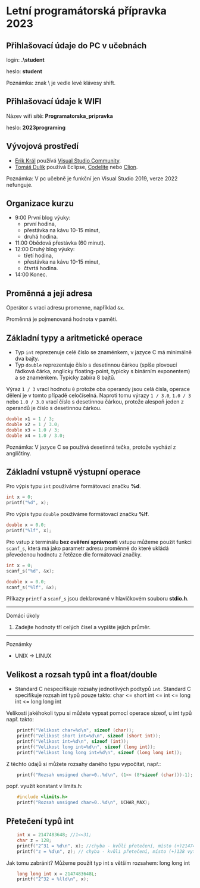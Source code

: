 # Letní programátorská přípravka 2023

## Přihlašovací údaje do PC v učebnách

login: **.\student**

heslo: **student**

Poznámka: znak \ je vedle levé klávesy shift.

## Přihlašovací údaje k WIFI

Název wifi sítě: **Programatorska_pripravka**

heslo: **2023programing**

## Vývojová prostředí

- [Erik Král](https://fai.utb.cz/contacts/ing-et-ing-erik-kral-ph-d/) používá [Visual Studio Community](https://visualstudio.microsoft.com/vs/community/).
- [Tomáš Dulík](https://fai.utb.cz/contacts/ing-tomas-dulik-ph-d/) používá Eclipse, [Codelite](https://codelite.org/) nebo [Clion](https://www.jetbrains.com/clion/).

Poznámka: V pc učebně je funkční jen Visual Studio 2019, verze 2022 nefunguje.

## Organizace kurzu

- 9:00 První blog výuky:
	- první hodina,
	- přestávka na kávu 10-15 minut,
	- druhá hodina.
- 11:00 Obědová přestávka (60 minut).
- 12:00 Druhý blog výuky:
	- třetí hodina,
	- přestávka na kávu 10-15 minut,
	- čtvrtá hodina.
- 14:00 Konec.

## Proměnná a její adresa

Operátor ```&```  vraci adresu promenne, například ```&x```.

Proměnná je pojmenovaná hodnota v paměti.

## Základní typy a aritmetické operace

- Typ ```int``` reprezenuje celé číslo se znaménkem, v jazyce C má minimálně dva bajty.
- Typ ```double``` reprezentuje číslo s desetinnou čárkou (spíše plovoucí řádková čárka, anglicky floating-point, typicky s binárním exponentem) a se znaménkem. Typicky zabíra 8 bajtů.
  
Výraz ```1 / 3``` vrací hodnotu ```0``` protože oba operandy jsou celá čísla, operace dělení je v tomto případě celočíselná.
Naproti tomu výrazy ```1 / 3.0```, ```1.0 / 3``` nebo ```1.0 / 3.0``` vrací číslo s desetinnou čárkou, protože alespoň jeden z operandů je číslo s desetinnou čárkou.

```c
double x1 = 1 / 3;
double x2 = 1 / 3.0;
double x3 = 1.0 / 3;
double x4 = 1.0 / 3.0;
```

Poznámka: V jazyce C se používá desetinná tečka, protože vychází z angličtiny.

## Základní vstupně výstupní operace

Pro výpis typu ```int``` používáme formátovací značku **%d**.

```c
int x = 0;
printf("%d", x);
```

Pro výpis typu ```double``` používáme formátovací značku **%lf**.

```c
double x = 0.0;
printf("%lf", x);
```

Pro vstup z terminálu **bez ověření správnosti** vstupu můžeme použít funkci ```scanf_s```, která má jako parametr adresu proměnné do které ukládá převedenou hodnotu z řetězce dle formátovací značky.

```c
int x = 0;
scanf_s("%d", &x);
```

```c
double x = 0.0;
scanf_s("%lf", &x);
```

Příkazy ```printf``` a ```scanf_s``` jsou deklarované v hlavičkovém souboru **stdio.h**.
 
---
Domácí úkoly

1. Zadejte hodnoty tří celých čísel a vypište jejich průměr.

---
Poznámky

- UNIX -> LINUX

## Velikost a rozsah typů int a float/double

- Standard C nespecifikuje rozsahy jednotlivých podtypů ```int```. Standard C specifikuje rozsah int typů pouze takto:
  char <= short int <= int <= long int <= long long int

Velikosti jakéhokoli typu si můžete vypsat pomocí operace sizeof, u int typů např. takto:
```c
    printf("Velikost char=%d\n", sizeof (char));
    printf("Velikost short int=%d\n", sizeof (short int));
    printf("Velikost int=%d\n", sizeof (int));
    printf("Velikost long int=%d\n", sizeof (long int));
    printf("Velikost long long int=%d\n", sizeof (long long int));
```
Z těchto údajů si můžete rozsahy daného typu vypočítat, např.:

```c
    printf("Rozsah unsigned char=0..%d\n", (1<< (8*sizeof (char)))-1);
```
popř. využít konstant v limits.h:

```c
	#include <limits.h>
	printf("Rozsah unsigned char=0..%d\n", UCHAR_MAX);
```
## Přetečení typů int
```c
    int x = 2147483648; //1<<31;
    char z = 128;
    printf("2^31 = %d\n", x); //chyba - kvůli přetečení, místo (+)2147483648 vytiskne -2147483648 !!!
    printf("z = %d\n", z); // chyba - kvůli přetečení, místo (+)128 vytiskne -128 !!!

```
Jak tomu zabránit? Můžeme použít typ int s větším rozsahem: long long int
```c
    long long int x = 2147483648L; 
    printf("2^32 = %lld\n", x);
```
